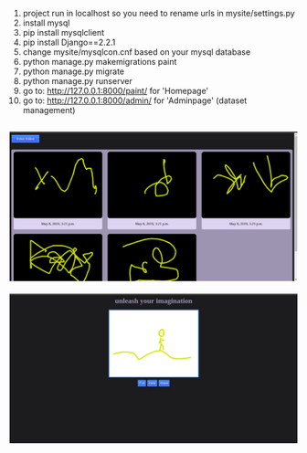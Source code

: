 1. project run in localhost so you need to rename urls in mysite/settings.py
2. install mysql
3. pip install mysqlclient
4. pip install Django==2.2.1 
5. change mysite/mysqlcon.cnf based on your mysql database
6. python manage.py makemigrations paint
7. python manage.py migrate
8. python manage.py runserver
9. go to: http://127.0.0.1:8000/paint/ for 'Homepage'
10. go to: http://127.0.0.1:8000/admin/ for 'Adminpage' (dataset management)

![alt text](tmp/p1.png)
---------------------------------------------------
![alt text](tmp/p2.png)
